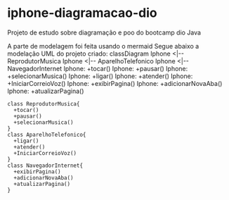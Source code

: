 # iphone-diagramacao-dio
Projeto de estudo sobre diagramação e poo do bootcamp dio Java


A parte de modelagem foi feita usando o mermaid
Segue abaixo a modelação UML do projeto criado:
classDiagram
    Iphone <|-- ReprodutorMusica
    Iphone <|-- AparelhoTelefonico
    Iphone <|-- NavegadorInternet
    Iphone: +tocar()
    Iphone: +pausar()
    Iphone: +selecionarMusica()
    Iphone: +ligar()
    Iphone: +atender()
    Iphone: +IniciarCorreioVoz()
    Iphone: +exibirPagina()
    Iphone: +adicionarNovaAba()
    Iphone: +atualizarPagina()


    class ReprodutorMusica{
      +tocar()
      +pausar()
      +selecionarMusica()
    }
    class AparelhoTelefonico{
      +ligar()
      +atender()
      +IniciarCorreioVoz()
    }
    class NavegadorInternet{
      +exibirPagina()
      +adicionarNovaAba()
      +atualizarPagina()
    }
